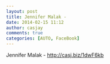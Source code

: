 ```yaml
---
layout: post
title: Jennifer Malak - 
date: 2014-02-15 11:12
author: casjay
comments: true
categories: [AUTO, FaceBook]
---
```


Jennifer Malak - <http://casj.biz/1dwF6kb>  
